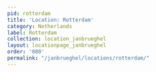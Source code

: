 ```yaml
---
pid: rotterdam
title: 'Location: Rotterdam'
category: Netherlands
label: Rotterdam
collection: location_janbrueghel
layout: locationpage_janbrueghel
order: '080'
permalink: "/janbrueghel/locations/rotterdam/"
---
```

